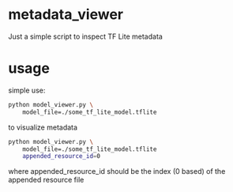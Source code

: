 # metadata_viewer
Just a simple script to inspect TF Lite metadata

# usage
simple use:
```bash
python model_viewer.py \
    model_file=./some_tf_lite_model.tflite
```

to visualize metadata
```bash
python model_viewer.py \
    model_file=./some_tf_lite_model.tflite
    appended_resource_id=0
```

where appended_resource_id should be the index (0 based) of the appended resource file


